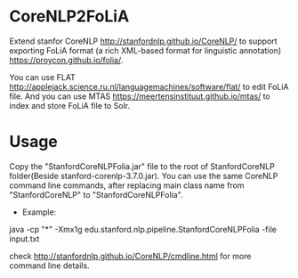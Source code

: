 # CoreNLP2FoLiA
Extend stanfor CoreNLP http://stanfordnlp.github.io/CoreNLP/ to support exporting FoLiA format (a rich XML-based format for linguistic annotation) https://proycon.github.io/folia/.

You can use FLAT http://applejack.science.ru.nl/languagemachines/software/flat/ to edit FoLiA file. And you can use MTAS https://meertensinstituut.github.io/mtas/ to index and store FoLiA file to Solr.

# Usage
Copy the "StanfordCoreNLPFolia.jar" file to the root of StanfordCoreNLP folder(Beside stanford-corenlp-3.7.0.jar).
You can use the same CoreNLP command line commands, after replacing main class name from "StanfordCoreNLP" to "StanfordCoreNLPFolia".

* Example:

java -cp "*" -Xmx1g edu.stanford.nlp.pipeline.StanfordCoreNLPFolia -file input.txt

check http://stanfordnlp.github.io/CoreNLP/cmdline.html for more command line details.
